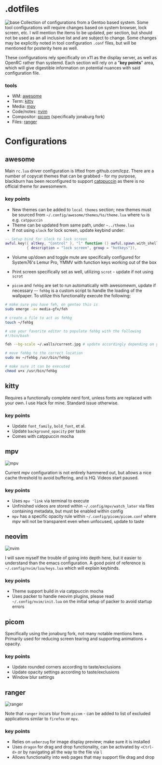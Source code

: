 # .dotfiles
![base](https://user-images.githubusercontent.com/15268681/221452886-b70ed81e-87c3-43ae-86a6-362a7dd4c8b8.png)
Collection of configurations from a Gentoo based system. Some tool configurations will require changes based on system browser, lock screen, etc. I will mention the items to be updated, per section, but should not be used as an all inclusive list and are subject to change. Some changes may be explicitly noted in tool configuration `.conf` files, but will be mentioned for posterity here as well.

These configurations rely specifically on x11 as the display server, as well as OpenRC rather than systemd. Each section will rely on a "**key points**" area, which will give digestible information on potential nuances with said configuration file.

### tools
- WM: [awesome](https://awesomewm.org/)
- Term: [kitty](https://sw.kovidgoyal.net/kitty/)
- Media: [mpv](https://mpv.io/)
- Code/notes: [nvim](https://neovim.io/)
- Compositor: [picom](https://github.com/jonaburg/picom) (specifically jonaburg fork)
- Files: [ranger](https://github.com/ranger/ranger)

# Configurations
## awesome

Main `rc.lua` driver configuration is lifted from github.com/lcpz. There are a number of copycat themes that can be grabbed - for my purpose, blackburn has been reconfigured to support [catppuccin](https://github.com/catppuccin/catppuccin) as there is no official theme for awesomewm.

### key points
- New themes can be added to `local themes` section; new themes must be sourced from `~/.config/awesome/themes/%s/theme.lua` where `%s` is e.g. `catppuccin`
- Theme can be updated from same path, under `~../theme.lua`
- If not using `slock` for lock screen, update keybind under:
```lua
-- Setup bind for slock to lock screen
awful.key({ altkey, "Control" }, "l" function () awful.spawn.with_shell("slock") end,
          { description = "lock screen", group = "hotkeys"}),
```
- Volume up/down and toggle mute are specifically configured for System76's Lemur Pro, YMMV with function keys working out of the box

- Print screen specifically set as well, utilizing `scrot` - update if not using `scrot`
- `picom` and `fehbg` are set to run automatically with awesomewm, update if necessary
-- `fehbg` is a custom script to handle the loading of the wallpaper. To utilize this functionality execute the following:
```bash
# make sure you have feh, on gentoo this is
sudo emerge -av media-gfx/feh

# create a file to act as fehbg
touch ~/fehbg

# use your favorite editor to populate fehbg with the following
#!/bin/bash

feh --bg-scale ~/.walls/current.jpg # update accordingly depending on your path(s)

# move fehbg to the correct location
sudo mv ~/fehbg /usr/bin/fehbg

# make sure it can be executed
chmod u+x /usr/bin/fehbg
```

## kitty
Requires a functionally complete nerd font, unless fonts are replaced with your own. I use Hack for mine. Standard issue otherwise.

### key points
- Update `font_family`, `bold_font`, et al.
- Update `background_opacity` per taste
- Comes with catppuccin mocha

## mpv
![mpv](https://user-images.githubusercontent.com/15268681/221452900-60d4d2bb-3382-4e95-9b0c-63621298bc70.png)

Current mpv configuration is not entirely hammered out, but allows a nice cache threshold to avoid buffering, and is HQ. Videos start paused.

### key points
- Uses `mpv 'link` via terminal to execute
- Unfinished videos are stored within `~/.config/mpv/watch_later` via files containing metadata, but must be enabled within config
- `mpv` has a specific opacity rule within `~/.config/picom/picom.conf` where mpv will not be transparent even when unfocused, update to taste

## neovim
![nvim](https://user-images.githubusercontent.com/15268681/221452926-d650e9f2-1eca-4e35-bdf8-7729704b7fb8.png)

I will save myself the trouble of going into depth here, but it easier to understand than the emacs configuration. A good point of reference is `~/.config/nvim/lua/keys.lua` which will explain keybinds.

### key points
- Theme support build in via catppuccin mocha
- Uses packer to handle neovim plugins, please read `~/.config/nvim/init.lua` on the initial setup of packer to avoid startup errors

## picom
Specifically using the jonaburg fork, not many notable mentions here. Primarily used for reducing screen tearing and supporting animations + opacity.

### key points
- Update rounded corners according to taste/exclusions
- Update opacity settings according to taste/exclusions
- Window blur settings

## ranger
![ranger](https://user-images.githubusercontent.com/15268681/221452935-3298f463-2c5a-4ea4-8ba0-620d9364899c.png)

Note that `ranger` incurs blur from `picom` - can be added to list of excluded applications similar to `firefox` or `mpv`.

### key points
- Relies on `ueberzug` for image display preview; make sure it is installed
- Uses `dragon` for drag and drop functionality, can be activated by `<Ctrl-d>` or by navigating all the way to the file via `l`
- Allows functionality into web pages that may support file drag and drop
